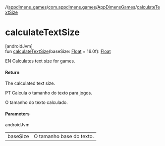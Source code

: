 //[appdimens_games](../../../index.md)/[com.appdimens.games](../index.md)/[AppDimensGames](index.md)/[calculateTextSize](calculate-text-size.md)

# calculateTextSize

[androidJvm]\
fun [calculateTextSize](calculate-text-size.md)(baseSize: [Float](https://kotlinlang.org/api/core/kotlin-stdlib/kotlin/-float/index.html) = 16.0f): [Float](https://kotlinlang.org/api/core/kotlin-stdlib/kotlin/-float/index.html)

EN Calculates text size for games.

#### Return

The calculated text size.

PT Calcula o tamanho do texto para jogos.

O tamanho do texto calculado.

#### Parameters

androidJvm

| | |
|---|---|
| baseSize | O tamanho base do texto. |